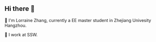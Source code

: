 ## Hi there 👋
🌱 I'm Lorraine Zhang, currently a EE master student in Zhejiang Univesity Hangzhou.

🔭 I work at SSW.
